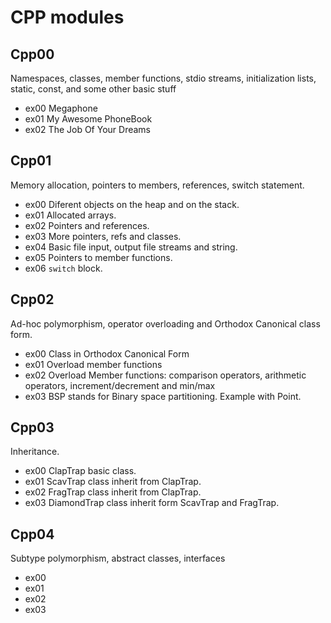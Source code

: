 # CPP modules

## Cpp00
Namespaces, classes, member functions, stdio streams, initialization lists, static, const, and some other basic stuff

-	ex00 Megaphone
-	ex01 My Awesome PhoneBook
-	ex02 The Job Of Your Dreams

## Cpp01
Memory allocation, pointers to members, references, switch statement.

-	ex00 Diferent objects on the heap and on the stack.
-	ex01 Allocated arrays.
-	ex02 Pointers and references.
-	ex03 More pointers, refs and classes.
-	ex04 Basic file input, output file streams and string.
-	ex05 Pointers to member functions.
-	ex06 ``switch`` block.

## Cpp02
Ad-hoc polymorphism, operator overloading and Orthodox Canonical class form.

-	ex00 Class in Orthodox Canonical Form
-	ex01 Overload member functions
-	ex02 Overload Member functions: comparison operators, arithmetic operators, increment/decrement and min/max
-	ex03 BSP stands for Binary space partitioning. Example with Point.

## Cpp03
Inheritance.

-	ex00 ClapTrap basic class.
-	ex01 ScavTrap class inherit from ClapTrap.
-	ex02 FragTrap class inherit from ClapTrap.
-	ex03 DiamondTrap class inherit form ScavTrap and FragTrap.

## Cpp04
Subtype polymorphism, abstract classes, interfaces

-	ex00 
-	ex01 
-	ex02 
-	ex03 